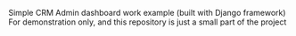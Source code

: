 Simple CRM Admin dashboard work example (built with Django framework)
For demonstration only, and this repository is just a small part of the project
